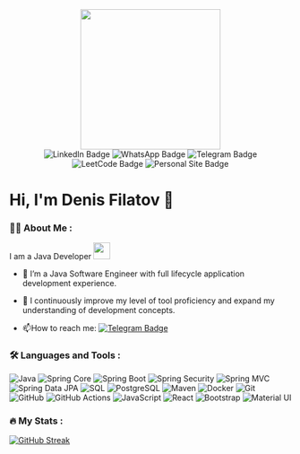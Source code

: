 <div id="header" align="center">
  <img src="https://media.giphy.com/media/v1.Y2lkPTc5MGI3NjExNmhiaDd1cGRzczN1Njd0d2UxdXp2bW5ncjd4Y21nMDZiZHNueGl1aiZlcD12MV9pbnRlcm5hbF9naWZfYnlfaWQmY3Q9Zw/Tz30dcgKE3GCTYpxol/giphy.gif" width="250"/>
</div>
<div id="badges" align="center">
  <a style="text-decoration:none href="https://www.linkedin.com/in/filatov-tech/">
    <img src="https://img.shields.io/badge/LinkedIn-0072b1?style=for-the-badge&logo=linkedin&logoColor=white" alt="LinkedIn Badge"/>
  </a>
  <a style="text-decoration:none href="https://wa.me/79199662369">
    <img src="https://img.shields.io/badge/WhatsApp-128C7E?style=for-the-badge&logo=whatsapp&logoColor=white" alt="WhatsApp Badge"/>
  </a>
  <a style="text-decoration:none href="https://t.me/filatov_dd">
    <img src="https://img.shields.io/badge/Telegram-0088cc?style=for-the-badge&logo=telegram&logoColor=white" alt="Telegram Badge"/>
  </a>
  <a style="text-decoration:none href="https://leetcode.com/filatov_dd/">
    <img src="https://img.shields.io/badge/Leetcode-gray?style=for-the-badge&logo=leetcode&logoColor=white" alt="LeetCode Badge"/>
  </a>
  <a style="text-decoration:none href="https://filatov.tech/">
    <img src="https://img.shields.io/badge/FILATOV.TECH-958976?style=for-the-badge" alt="Personal Site Badge"/>
  </a> 
</div>

<div id="counter" align="center">
  <img src="https://komarev.com/ghpvc/?username=filatov-tech&style=flat-square&color=blue" alt=""/>
</div>
<h1>
  Hi, I'm Denis Filatov 👋
</h1>

### :man_technologist: About Me :
I am a Java Developer <img src="https://media.giphy.com/media/WUlplcMpOCEmTGBtBW/giphy.gif" width="30">

- :telescope: I’m a Java Software Engineer with full lifecycle application development experience.

- :seedling: I continuously improve my level of tool proficiency and expand my understanding of development concepts.

- :mailbox:How to reach me: [![Telegram Badge](https://img.shields.io/badge/filatov_dd-blue?style=flat&logo=Telegram&logoColor=white)](https://t.me/filatov_dd)

### :hammer_and_wrench: Languages and Tools :

![Java](https://img.shields.io/badge/java-5382a1?style=for-the-badge)
![Spring Core](https://img.shields.io/badge/core-6DB33F?style=for-the-badge&logo=spring&logoColor=white&label=spring&labelColor=6DB33F&color=DCEDCF)
![Spring Boot](https://img.shields.io/badge/boot-6DB33F?style=for-the-badge&logo=spring-boot&logoColor=white&label=spring&labelColor=6DB33F&color=DCEDCF)
![Spring Security](https://img.shields.io/badge/security-6DB33F?style=for-the-badge&logo=spring-security&logoColor=white&label=spring&labelColor=6DB33F&color=DCEDCF)
![Spring MVC](https://img.shields.io/badge/mvc-6DB33F?style=for-the-badge&logo=spring&logoColor=white&label=spring&labelColor=6DB33F&color=DCEDCF)
![Spring Data JPA](https://img.shields.io/badge/data_jpa-6DB33F?style=for-the-badge&logo=spring&logoColor=white&label=spring&labelColor=6DB33F&color=DCEDCF)
![SQL](https://img.shields.io/badge/sql-4479A1?style=for-the-badge)
![PostgreSQL](https://img.shields.io/badge/postgresql-4169E1?style=for-the-badge&logo=postgresql&logoColor=white)
![Maven](https://img.shields.io/badge/maven-C71A36?style=for-the-badge&logo=apache-maven&logoColor=white)
![Docker](https://img.shields.io/badge/docker-2496ED?style=for-the-badge&logo=docker&logoColor=white)
![Git](https://img.shields.io/badge/git-F05032?style=for-the-badge&logo=git&logoColor=white)
![GitHub](https://img.shields.io/badge/github-181717?style=for-the-badge&logo=github&logoColor=white)
![GitHub Actions](https://img.shields.io/badge/actions-2088FF?style=for-the-badge&logo=github-actions&logoColor=white&label=github&labelColor=2088FF&color=DBEEFF)
![JavaScript](https://img.shields.io/badge/JavaScript-F7DF1E?style=for-the-badge&logo=javascript&logoColor=black)
![React](https://img.shields.io/badge/react-%2320232a.svg?style=for-the-badge&logo=react&logoColor=%2361DAFB)
![Bootstrap](https://img.shields.io/badge/bootstrap-7952B3?style=for-the-badge&logo=bootstrap&logoColor=white)
![Material UI](https://img.shields.io/badge/mui-007FFF?style=for-the-badge&logo=mui&logoColor=white)

### :fire: My Stats :

[![GitHub Streak](https://github-readme-streak-stats.herokuapp.com?user=filatov-tech&mode=weekly)](https://git.io/streak-stats)






